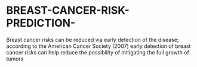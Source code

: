 # BREAST-CANCER-RISK-PREDICTION-
Breast cancer risks can be reduced via early detection of the disease; according to the American Cancer Society (2007) early detection of breast cancer risks can help reduce the possibility of mitigating the full growth of tumors

